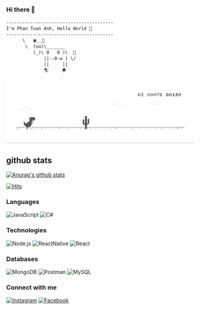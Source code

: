 ### Hi there 👋
```
----------------------------------------
I'm Phan Tuan Anh, Hello World 👋
----------------------------------------
      \   🍀__🌿
       \  (oo)\_______
          (_)\ 0   0 )\  🚀
              ||--0-w | \/
              ||     ||
              🌎     🌍     
```
[![CodingwithVudang](dino.gif)](https://www.facebook.com/codingwithvudang)

## github stats
[![Anurag's github stats](https://github-readme-stats.vercel.app/api?username=phananh18&show_icons=true&&theme=dark  )](https://github.com/anuraghazra/github-readme-stats)

[![Hits](https://hits.seeyoufarm.com/api/count/incr/badge.svg?url=https%3A%2F%2Fgithub.com%2Fluanhytran&count_bg=%235C6258&title_bg=%23000000&icon=wolfram.svg&icon_color=%23E7E7E7&title=visitors&edge_flat=false)](https://hits.seeyoufarm.com)

### Languages

![JavaScript](https://img.shields.io/badge/javascript%20-%23323330.svg?&style=for-the-badge&logo=javascript&logoColor=%23F7DF1E)
![C#](https://img.shields.io/badge/c%23-%23239120.svg?&style=for-the-badge&logo=c-sharp&ogoColor=white)

### Technologies
![Node.js](https://img.shields.io/badge/node.js%20-%2343853D.svg?&style=for-the-badge&logo=node.js&logoColor=white)
![ReactNative](https://img.shields.io/badge/react_native%20-%2320232a.svg?&style=for-the-badge&logo=react&logoColor=%2361DAFB)
![React](https://img.shields.io/badge/react%20-%2320232a.svg?&style=for-the-badge&logo=react&logoColor=%2361DAFB)

### Databases
![MongoDB](https://img.shields.io/badge/MongoDB-%234ea94b.svg?&style=for-the-badge&logo=mongodb&logoColor=white)
![Postman](https://img.shields.io/badge/postman-%23316192.svg?&style=for-the-badge&logo=postman&logoColor=white)
![MySQL](https://img.shields.io/badge/mysql%20-%23007ACC.svg?&style=for-the-badge&logo=mysql&logoColor=white)

### Connect with me
[<img alt="Instagram" src="https://img.shields.io/badge/Instagram-%23E4405F.svg?style=for-the-badge&logo=Instagram&logoColor=white"/>][instagram]
[<img alt="Facebook" src="https://img.shields.io/badge/Facebook-%231877F2.svg?style=for-the-badge&logo=Facebook&logoColor=white"/>][facebook]

<br />
<br />

[instagram]: https://www.instagram.com/_tuananh_1811/
[facebook]: https://www.facebook.com/profile.php?id=100012907031919
